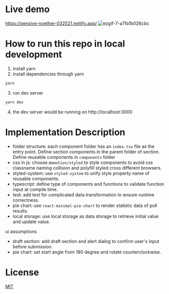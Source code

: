 # Live demo
https://pensive-noether-032521.netlify.app/
![ezgif-7-a7fa1b026cbc](https://user-images.githubusercontent.com/10210800/130479748-6784b14e-0d29-4ff7-b394-7fca1f831944.gif)

# How to run this repo in local development
1. install yarn
2. install dependencies through yarn
```bash
yarn
```
3. run dev server
```bash
yarn dev
```
4. the dev server would be running on http://localhost:3000

# Implementation Description
* folder structure: each component folder has an `index.tsx` file as the entry point. Define section components in the parent folder of section. Define reusable components in `components` folder
* css in js: choose `@emotion/styled` to style components to avoid css classname naming collision and polyfill styled cross different browsers.
* styled-system: use `styled-system` to unify style property name of reusable components.
* typescript: define type of components and functions to validate function input at compile time.
* test: add test for complicated data transformation to ensure runtime correctness.
* pie chart: use `react-minimal-pie-chart` to render statistic data of poll results.
* local storage: use local storage as data storage to retrieve initial value and update value.

ui assumptions
* draft section: add draft section and alert dialog to confirm user's input before submission.
* pie chart: set start angle from 180 degree and rotate counterclockwise.

# License
[MIT](LICENSE)
